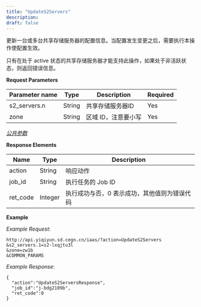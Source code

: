 ```yaml
---
title: "UpdateS2Servers"
description: 
draft: false
---
```




更新一台或多台共享存储服务器的配置信息。当配置发生变更之后，需要执行本操作使配置生效。

只有在处于 active 状态的共享存储服务器才能支持此操作，如果处于非活跃状态，则返回错误信息。

**Request Parameters**

| Parameter name | Type | Description | Required |
| --- | --- | --- | --- |
| s2_servers.n | String | 共享存储服务器ID | Yes |
| zone | String | 区域 ID，注意要小写 | Yes |

[_公共参数_](../../../parameters/)

**Response Elements**

| Name | Type | Description |
| --- | --- | --- |
| action | String | 响应动作 |
| job_id | String | 执行任务的 Job ID |
| ret_code | Integer | 执行成功与否，0 表示成功，其他值则为错误代码 |

**Example**

_Example Request_:

```
http://api.yiqiyun.sd.cegn.cn/iaas/?action=UpdateS2Servers
&s2_servers.1=s2-lxqjtu3l
&zone=zw1b
&COMMON_PARAMS
```

_Example Response_:

```
{
  "action":"UpdateS2ServersResponse",
  "job_id":"j-bdg2109b",
  "ret_code":0
}
```
